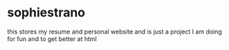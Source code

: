 # sophiestrano
this stores my resume and personal website and is just a project I am doing for fun and to get better at html
